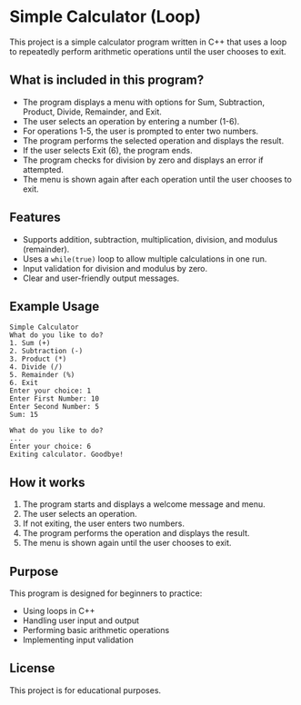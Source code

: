 # Simple Calculator (Loop)

This project is a simple calculator program written in C++ that uses a loop to repeatedly perform arithmetic operations until the user chooses to exit.

## What is included in this program?

- The program displays a menu with options for Sum, Subtraction, Product, Divide, Remainder, and Exit.
- The user selects an operation by entering a number (1-6).
- For operations 1-5, the user is prompted to enter two numbers.
- The program performs the selected operation and displays the result.
- If the user selects Exit (6), the program ends.
- The program checks for division by zero and displays an error if attempted.
- The menu is shown again after each operation until the user chooses to exit.

## Features

- Supports addition, subtraction, multiplication, division, and modulus (remainder).
- Uses a `while(true)` loop to allow multiple calculations in one run.
- Input validation for division and modulus by zero.
- Clear and user-friendly output messages.

## Example Usage

```
Simple Calculator
What do you like to do?
1. Sum (+)
2. Subtraction (-)
3. Product (*)
4. Divide (/)
5. Remainder (%)
6. Exit
Enter your choice: 1
Enter First Number: 10
Enter Second Number: 5
Sum: 15

What do you like to do?
...
Enter your choice: 6
Exiting calculator. Goodbye!
```

## How it works

1. The program starts and displays a welcome message and menu.
2. The user selects an operation.
3. If not exiting, the user enters two numbers.
4. The program performs the operation and displays the result.
5. The menu is shown again until the user chooses to exit.

## Purpose

This program is designed for beginners to practice:

- Using loops in C++
- Handling user input and output
- Performing basic arithmetic operations
- Implementing input validation

## License

This project is for educational purposes.
